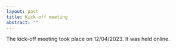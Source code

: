 ```yaml
---
layout: post
title: Kick-off meeting
abstract: ""
---
```


The kick-off meeting took place on 12/04/2023. It was held online. 